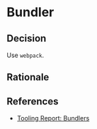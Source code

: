 # Bundler

## Decision

Use `webpack`.

## Rationale

## References

- [Tooling Report: Bundlers](https://bundlers.tooling.report/)
